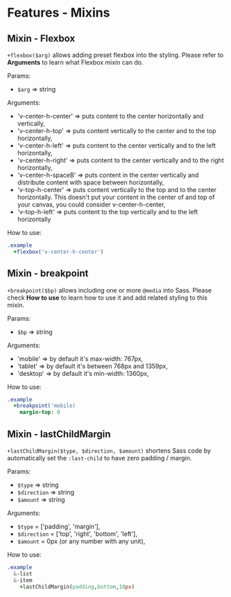 # Features - Mixins

## Mixin - Flexbox

`+flexbox($arg)` allows adding preset flexbox into the styling. Please refer to __Arguments__ to learn what Flexbox mixin can do.

Params:
- `$arg` => string

Arguments:
- 'v-center-h-center' => puts content to the center horizontally and vertically,
- 'v-center-h-top'    => puts content vertically to the center and to the top horizontally,
- 'v-center-h-left'   => puts content to the center vertically and to the left horizontally,
- 'v-center-h-right'  => puts content to the center vertically and to the right horizontally,
- 'v-center-h-spaceB' => puts content in the center vertically and distribute content with space between horizontally,
- 'v-top-h-center'    => puts content vertically to the top and  to the center horizontally. This doesn't put your content in the center of and top of your canvas, you could consider  v-center-h-center,
- 'v-top-h-left'      => puts content to the top vertically and to the left horizontally

How to use:
```sass
.example
  +flexbox('v-center-h-center')
```

## Mixin - breakpoint

`+breakpoint($bp)` allows including one or more `@media` into Sass. Please check __How to use__ to learn how to use it and add related styling to this mixin.

Params:
- `$bp` => string

Arguments:
- 'mobile'  => by default it's max-width: 767px,
- 'tablet'  => by default it's between 768px and 1359px,
- 'desktop' => by default it's min-width: 1360px,

How to use:
```sass
.example
  +breakpoint('mobile)
    margin-top: 0
```

## Mixin - lastChildMargin

`+lastChildMargin($type, $direction, $amount)` shortens Sass code by automatically set the `:last-child` to have zero padding / margin.

Params:
- `$type` => string
- `$direction` => string
- `$amount` => string

Arguments:
- `$type` = ['padding', 'margin'],
- `$direction` = ['top', 'right', 'bottom', 'left'],
- `$amount` = 0px (or any number with any unit),


How to use:
```sass
.example
  &-list
  &-item
    +lastChildMargin(padding,bottom,10px)
```
